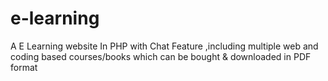 # e-learning
A E Learning website In PHP with Chat Feature ,including multiple web and coding based courses/books which can be bought &amp; downloaded in PDF format
